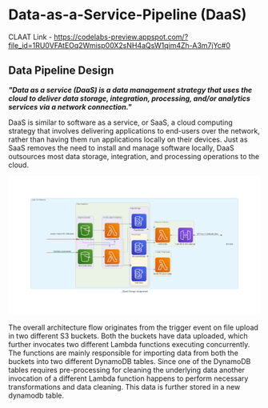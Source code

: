 # Data-as-a-Service-Pipeline (DaaS)


CLAAT Link - https://codelabs-preview.appspot.com/?file_id=1RU0VFAtEOq2Wmisp00X2sNH4aQsW1qim4Zh-A3m7jYc#0

## Data Pipeline Design 

***"Data as a service (DaaS) is a data management strategy that uses the cloud to deliver data storage, integration, processing, and/or analytics services via a network connection."***

DaaS is similar to software as a service, or SaaS, a cloud computing strategy that involves delivering applications to end-users over the network, rather than having them run applications locally on their devices. Just as SaaS removes the need to install and manage software locally, DaaS outsources most data storage, integration, and processing operations to the cloud.

![Design](https://github.com/Nikhilkohli1/Data-as-a-Service-Pipeline/blob/main/Design/daas_design_assignment.png)


The overall architecture flow originates from the trigger event on file upload in two different S3 buckets. Both the buckets have data uploaded, which further invocates two different Lambda functions executing concurrently. The functions are mainly responsible for importing data from both the buckets into two different DynamoDB tables. Since one of the DynamoDB tables requires pre-processing for cleaning the underlying data another invocation of a different Lambda function happens to perform necessary transformations and data cleaning. This data is further stored in a new dynamodb table.
